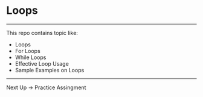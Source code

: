 
# Loops

----

This repo contains topic like:

- Loops
- For Loops
- While Loops
- Effective Loop Usage
- Sample Examples on Loops

---

Next Up -> Practice Assingment
